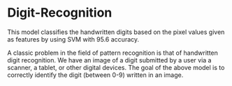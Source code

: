 # Digit-Recognition
This model classifies the handwritten digits based on the pixel values given as features by using SVM with 95.6 accuracy.


A classic problem in the field of pattern recognition is that of handwritten digit recognition. 
We have an image of a digit submitted by a user via a scanner, a tablet, or other digital devices. 
The goal of the above model is to correctly identify the digit (between 0-9) written in an image. 
